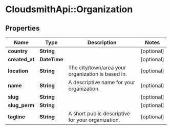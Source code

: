 # CloudsmithApi::Organization

## Properties
Name | Type | Description | Notes
------------ | ------------- | ------------- | -------------
**country** | **String** |  | [optional] 
**created_at** | **DateTime** |  | [optional] 
**location** | **String** | The city/town/area your organization is based in. | [optional] 
**name** | **String** | A descriptive name for your organization. | [optional] 
**slug** | **String** |  | [optional] 
**slug_perm** | **String** |  | [optional] 
**tagline** | **String** | A short public descriptive for your organization. | [optional] 


